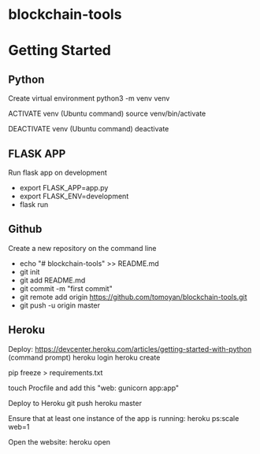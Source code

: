 # blockchain-tools

# Getting Started

## Python
Create virtual environment
python3 -m venv venv

ACTIVATE venv (Ubuntu command)
source venv/bin/activate

DEACTIVATE venv (Ubuntu command)
deactivate

## FLASK APP
Run flask app on development
* export FLASK_APP=app.py
* export FLASK_ENV=development
* flask run

## Github
Create a new repository on the command line
* echo "# blockchain-tools" >> README.md
* git init
* git add README.md
* git commit -m "first commit"
* git remote add origin https://github.com/tomoyan/blockchain-tools.git
* git push -u origin master

## Heroku
Deploy: https://devcenter.heroku.com/articles/getting-started-with-python
(command prompt)
heroku login
heroku create

pip freeze > requirements.txt

touch Procfile and add this
"web: gunicorn app:app"

Deploy to Heroku
git push heroku master

Ensure that at least one instance of the app is running:
heroku ps:scale web=1

Open the website:
heroku open
